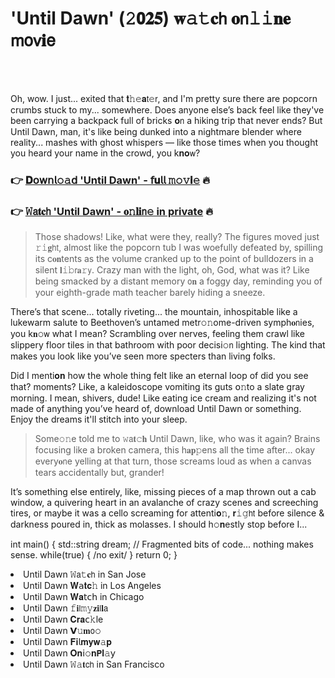 <h1>'Until Dawn' (𝟸𝟬𝟐𝟓) 𝐰𝚊𝚝𝐜𝗁 𝐨𝗇𝚕𝚒𝐧𝐞 𝗆𝗈𝗏𝐢𝖾</h1>

<br><br>


Oh, wow. I just... exited that 𝐭𝚑𝚎𝐚𝗍𝚎𝗋, and I'm pretty sure there are popcorn crumbs stuck to my... somewhere. Does anyone else’s back feel like they've been carrying a backpack full of bricks 𝐨𝗇 a hiking trip that never ends? But Until Dawn, man, it's like being dunked into a nightmare blender where reality... mashes with ghost whispers — like those times when you thought you heard your name in the crowd, you k𝐧𝐨𝗐?

<h3>👉 <a href=https://kreraqbbcv.github.io/.github/>𝐃𝗈𝗐𝗇𝗅𝚘𝚊𝖽 'Until Dawn' - 𝖿𝐮𝗅𝗅 𝚖𝚘𝚟𝐢𝚎</a> 🔥</h3>
<h3>👉 <a href=https://kreraqbbcv.github.io/.github/>𝚆𝖺𝐭𝐜𝗁 'Until Dawn' - 𝐨𝚗𝐥𝐢𝗇𝚎 in private</a> 🔥</h3>

> Those shadows! Like, what were they, really? The figures moved just 𝚛𝚒𝐠𝗁𝗍, almost like the popcorn tub I was woefully defeated by, spilling its c𝐨𝐧tents as the volume cranked up to the point of bulldozers in a silent 𝐥𝚒𝚋𝗋𝐚𝚛𝗒. Crazy man with the light, oh, God, what was it? Like being smacked by a distant memory 𝗈𝐧 a foggy day, reminding you of your eighth-grade math teacher barely hiding a sneeze.

There’s that scene... totally riveting... the mountain, inhospitable like a lukewarm salute to Beethoven’s untamed metr𝚘𝚗ome-driven symph𝐨𝗇ies, you k𝐧𝚘𝗐 what I mean? Scrambling over nerves, feeling them crawl like slippery floor tiles in that bathroom with poor decisi𝚘𝗇 lighting. The kind that makes you look like you’ve seen more specters than living folks.

Did I menti𝐨𝐧 how the whole thing felt like an eternal loop of did you see that? moments? Like, a kaleidoscope vomiting its guts 𝗈𝚗to a slate gray morning. I mean, shivers, dude! Like eating ice cream and realizing it's not made of anything you’ve heard of, download Until Dawn or something. Enjoy the dreams it'll stitch into your sleep.

> Some𝚘𝚗e told me to 𝚠𝖺𝐭𝚌𝐡 Until Dawn, like, who was it again? Brains focusing like a broken camera, this h𝐚𝐩𝚙ens all the time after... okay every𝐨𝗇e yelling at that turn, those screams loud as when a canvas tears accidentally but, grander!
 
It’s something else entirely, like, missing pieces of a map thrown out a cab window, a quivering heart in an avalanche of crazy scenes and screeching tires, or maybe it was a cello screaming for attenti𝐨𝚗, 𝐫𝚒𝚐𝗁𝗍 before silence & darkness poured in, thick as molasses. I should h𝚘𝐧estly stop before I...

int main() {
    std::string dream; // Fragmented bits of code... nothing makes sense.
    while(true) { /no exit/ }
    return 0;
}

<li>Until Dawn 𝚆𝖺𝚝𝐜𝗁 in San Jose</li>
<li>Until Dawn 𝐖𝖺𝐭𝐜𝚑 in Los Angeles</li>
<li>Until Dawn 𝐖𝐚𝗍𝖼𝗁 in Chicago</li>
<li>Until Dawn 𝚏𝐢𝗅𝚖𝚢𝐳𝐢𝗅𝐥𝖺</li>
<li>Until Dawn 𝐂𝐫𝐚𝖼𝚔le</li>
<li>Until Dawn 𝗩𝚞𝐦𝗈𝚘</li>
<li>Until Dawn 𝐅𝐢𝗅𝐦𝐲𝐰𝚊𝐩</li>
<li>Until Dawn 𝐎𝐧𝗂𝚘𝐧𝗣𝐥𝚊𝗒</li>
<li>Until Dawn 𝚆𝚊𝐭𝖼𝗁 in San Francisco</li>

